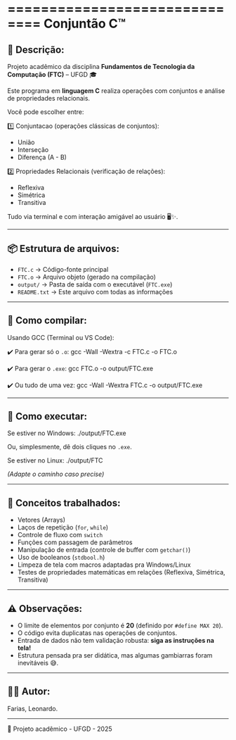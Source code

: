 ==============================
       Conjuntão C™
==============================

📄 Descrição:
-------------
Projeto acadêmico da disciplina **Fundamentos de Tecnologia da Computação (FTC)** – UFGD 🎓

Este programa em **linguagem C** realiza operações com conjuntos e análise de propriedades relacionais.

Você pode escolher entre:

1️⃣ Conjuntacao (operações clássicas de conjuntos):
   - União
   - Interseção
   - Diferença (A - B)

2️⃣ Propriedades Relacionais (verificação de relações):
   - Reflexiva
   - Simétrica
   - Transitiva

Tudo via terminal e com interação amigável ao usuário 🖥️✨.

---

📦 Estrutura de arquivos:
-------------------------
- `FTC.c`          → Código-fonte principal
- `FTC.o`          → Arquivo objeto (gerado na compilação)
- `output/`        → Pasta de saída com o executável (`FTC.exe`)
- `README.txt`     → Este arquivo com todas as informações

---

🔧 Como compilar:
-----------------
Usando GCC (Terminal ou VS Code):

✔️ Para gerar só o `.o`:
gcc -Wall -Wextra -c FTC.c -o FTC.o


✔️ Para gerar o `.exe`:
gcc FTC.o -o output/FTC.exe


✔️ Ou tudo de uma vez:
gcc -Wall -Wextra FTC.c -o output/FTC.exe


---

🚀 Como executar:
-----------------
Se estiver no Windows:
./output/FTC.exe

Ou, simplesmente, dê dois cliques no `.exe`.

Se estiver no Linux:
./output/FTC

*(Adapte o caminho caso precise)*

---

🧠 Conceitos trabalhados:
-------------------------
- Vetores (Arrays)
- Laços de repetição (`for`, `while`)
- Controle de fluxo com `switch`
- Funções com passagem de parâmetros
- Manipulação de entrada (controle de buffer com `getchar()`)
- Uso de booleanos (`stdbool.h`)
- Limpeza de tela com macros adaptadas pra Windows/Linux
- Testes de propriedades matemáticas em relações (Reflexiva, Simétrica, Transitiva)

---

⚠️ Observações:
---------------
- O limite de elementos por conjunto é **20** (definido por `#define MAX 20`).
- O código evita duplicatas nas operações de conjuntos.
- Entrada de dados não tem validação robusta: **siga as instruções na tela!**
- Estrutura pensada pra ser didática, mas algumas gambiarras foram inevitáveis 😅.

---

👨‍💻 Autor:
----------
Farias, Leonardo.

---

🎯 Projeto acadêmico - UFGD - 2025
